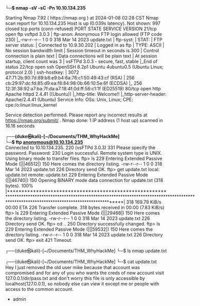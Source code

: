 <B>└─$ nmap -sV -sC -Pn 10.10.134.235</B>
<p>Starting Nmap 7.92 ( https://nmap.org ) at 2024-01-08 02:28 CST
Nmap scan report for 10.10.134.235
Host is up (0.039s latency).
Not shown: 997 closed tcp ports (conn-refused)
PORT   STATE SERVICE VERSION
21/tcp open  ftp     vsftpd 3.0.3
| ftp-anon: Anonymous FTP login allowed (FTP code 230)
|_-rw-r--r--    1 0        0             318 Mar 14  2023 update.txt
| ftp-syst: 
|   STAT: 
| FTP server status:
|      Connected to 10.9.30.202
|      Logged in as ftp
|      TYPE: ASCII
|      No session bandwidth limit
|      Session timeout in seconds is 300
|      Control connection is plain text
|      Data connections will be plain text
|      At session startup, client count was 3
|      vsFTPd 3.0.3 - secure, fast, stable
|_End of status
22/tcp open  ssh     OpenSSH 8.2p1 Ubuntu 4ubuntu0.5 (Ubuntu Linux; protocol 2.0)
| ssh-hostkey: 
|   3072 47:71:2b:90:7d:89:b8:e9:b4:6a:76:c1:50:49:43:cf (RSA)
|   256 cb:29:97:dc:fd:85:d9:ea:f8:84:98:0b:66:10:5e:6f (ECDSA)
|_  256 12:3f:38:92:a7:ba:7f:da:a7:18:4f:0d:ff:56:c1:1f (ED25519)
80/tcp open  http    Apache httpd 2.4.41 ((Ubuntu))
|_http-title: Welcome!!
|_http-server-header: Apache/2.4.41 (Ubuntu)
Service Info: OSs: Unix, Linux; CPE: cpe:/o:linux:linux_kernel

Service detection performed. Please report any incorrect results at https://nmap.org/submit/ .
Nmap done: 1 IP address (1 host up) scanned in 16.16 seconds</p>

<b>┌──(duke㉿kali)-[~/Documents/THM_WhyHackMe]<br>
└─$ ftp anonymous@10.10.134.235</b><BR>
Connected to 10.10.134.235.
220 (vsFTPd 3.0.3)
331 Please specify the password.
Password: 
230 Login successful.
Remote system type is UNIX.
Using binary mode to transfer files.
ftp> ls
229 Entering Extended Passive Mode (|||46512|)
150 Here comes the directory listing.
-rw-r--r--    1 0        0             318 Mar 14  2023 update.txt
226 Directory send OK.
ftp> get update.txt
local: update.txt remote: update.txt
229 Entering Extended Passive Mode (|||46740|)
150 Opening BINARY mode data connection for update.txt (318 bytes).
100% |**********************************************************************************************************************************************************************************************|   318      169.79 KiB/s    00:00 ETA
226 Transfer complete.
318 bytes received in 00:00 (7.83 KiB/s)
ftp> ls
229 Entering Extended Passive Mode (|||29466|)
150 Here comes the directory listing.
-rw-r--r--    1 0        0             318 Mar 14  2023 update.txt
226 Directory send OK.
ftp> cd ..
250 Directory successfully changed.
ftp> ls
229 Entering Extended Passive Mode (|||59532|)
150 Here comes the directory listing.
-rw-r--r--    1 0        0             318 Mar 14  2023 update.txt
226 Directory send OK.
ftp> exit
421 Timeout.
                                                                                                                                                                                                                                           
┌──(duke㉿kali)-[~/Documents/THM_WhyHackMe]
└─$ ls
nmap  update.txt
                                                                                                                                                                                                                                           
┌──(duke㉿kali)-[~/Documents/THM_WhyHackMe]
└─$ cat update.txt  
Hey I just removed the old user mike because that account was compromised and for any of you who wants the creds of new account visit 127.0.0.1/dir/pass.txt and don't worry this file is only accessible by localhost(127.0.0.1), so nobody else can view it except me or people with access to the common account. 
- admin

